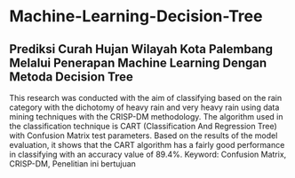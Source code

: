 # Machine-Learning-Decision-Tree
## Prediksi Curah Hujan Wilayah Kota Palembang Melalui Penerapan Machine Learning Dengan Metoda Decision Tree
This research was
conducted with the aim of classifying based on the rain category with the dichotomy
of heavy rain and very heavy rain using data mining techniques with the CRISP-DM
methodology. The algorithm used in the classification technique is CART
(Classification And Regression Tree) with Confusion Matrix test parameters. Based
on the results of the model evaluation, it shows that the CART algorithm has a fairly
good performance in classifying with an accuracy value of 89.4%.
Keyword:
Confusion Matrix,
CRISP-DM,
Penelitian ini bertujuan 
